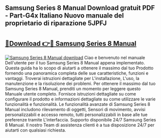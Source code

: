 ## Samsung Series 8 Manual Download gratuit PDF - Part-G4x Italiano Nuovo manuale del proprietario di riparazione 5JPFJ

# <h2><a href="http://dfe9jh.blite.top/?on=Samsung+Series+8+Manual">🔗Download 👉🔴 Samsung Series 8 Manual</a></h2>

[![Samsung Series 8 Manual download](https://i.imgur.com/lujVjoI.png)](http://dfe9jh.blite.top/?on=Samsung+Series+8+Manual)
Ciao e benvenuto nel manuale Dell'utente per il tuo Samsung Series 8 Manual appena implementato. Questa guida ha lo scopo di aiutarti a ottenere il massimo dal tuo Prodotto fornendo una panoramica completa delle sue caratteristiche, funzioni e vantaggi. Troverai istruzioni dettagliate per L'installazione, L'uso, la manutenzione e la risoluzione dei problemi. Per ottenere il massimo dal tuo Samsung Series 8 Manual, prenditi un momento per leggere questo Manuale utente completo. Fornisce istruzioni dettagliate su come configurare il prodotto e informazioni dettagliate su come utilizzare le varie funzionalità e funzionalità. Le funzionalità avanzate di Samsung Series 8 Manual includono rilevamento di oggetti, Sensori di movimento, avvisi personalizzabili e accesso remoto, tutti personalizzabili in base alle tue preferenze tramite L'interfaccia. Supporto disponibile 24/7 Samsung Series 8 Manual. Il nostro Team di assistenza clienti è a tua disposizione 24/7 per aiutarti con qualsiasi richiesta.
